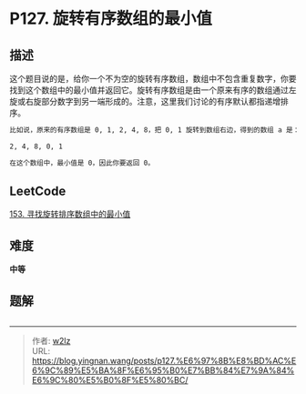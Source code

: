 # P127. 旋转有序数组的最小值


<!--more-->

## 描述

这个题目说的是，给你一个不为空的旋转有序数组，数组中不包含重复数字，你要找到这个数组中的最小值并返回它。旋转有序数组是由一个原来有序的数组通过左旋或右旋部分数字到另一端形成的。注意，这里我们讨论的有序默认都指递增排序。

```markdown
比如说，原来的有序数组是 0, 1, 2, 4, 8，把 0, 1 旋转到数组右边，得到的数组 a 是：

2, 4, 8, 0, 1

在这个数组中，最小值是 0，因此你要返回 0。
```

## LeetCode

[153. 寻找旋转排序数组中的最小值](https://leetcode.cn/problems/find-minimum-in-rotated-sorted-array/description/)

## 难度

**中等**

## 题解

```java

```


---

> 作者: [w2lz](https://github.com/w2lz)  
> URL: https://blog.yingnan.wang/posts/p127.%E6%97%8B%E8%BD%AC%E6%9C%89%E5%BA%8F%E6%95%B0%E7%BB%84%E7%9A%84%E6%9C%80%E5%B0%8F%E5%80%BC/  

